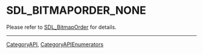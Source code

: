 # SDL_BITMAPORDER_NONE

Please refer to [SDL_BitmapOrder](SDL_BitmapOrder) for details.

----
[CategoryAPI](CategoryAPI), [CategoryAPIEnumerators](CategoryAPIEnumerators)

